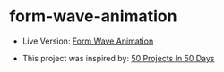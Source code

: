 # form-wave-animation

- Live Version: [Form Wave Animation](https://form-wave-animation-gsindar.vercel.app/)

- This project was inspired by: [50 Projects In 50 Days](https://www.udemy.com/course/50-projects-50-days/)
